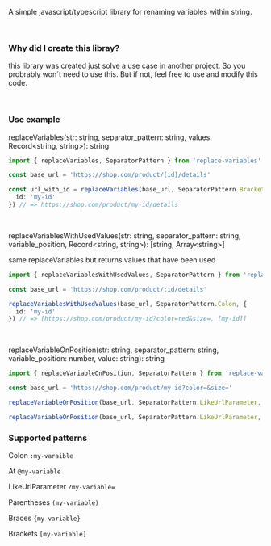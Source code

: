 A simple javascript/typescript library for renaming variables within string.

<br />

### Why did I create this libray?
this library was created just solve a use case in another project.
So you probrably won´t need to use this.
But if not, feel free to use and modify this code.

<br />

### Use example
replaceVariables(str: string, separator_pattern: string, values: Record<string, string>): string

```ts
import { replaceVariables, SeparatorPattern } from 'replace-variables'

const base_url = 'https://shop.com/product/[id]/details'

const url_with_id = replaceVariables(base_url, SeparatorPattern.Bracket, {
  id: 'my-id'
}) // => https://shop.com/product/my-id/details
```

<br />

replaceVariablesWithUsedValues(str: string, separator_pattern: string, variable_position, Record<string, string>): [string, Array\<string\>]

same replaceVariables but returns values that have been used 
```ts
import { replaceVariablesWithUsedValues, SeparatorPattern } from 'replace-variables'

const base_url = 'https://shop.com/product/:id/details'

replaceVariablesWithUsedValues(base_url, SeparatorPattern.Colon, {
  id: 'my-id'
}) // => [https://shop.com/product/my-id?color=red&size=, [my-id]]
```

<br />

replaceVariableOnPosition(str: string, separator_pattern: string, variable_position: number, value: string): string

```ts
import { replaceVariableOnPosition, SeparatorPattern } from 'replace-variables'

const base_url = 'https://shop.com/product/my-id?color=&size='

replaceVariableOnPosition(base_url, SeparatorPattern.LikeUrlParameter, 1, 'red') // => https://shop.com/product/my-id?color=red&size=

replaceVariableOnPosition(base_url, SeparatorPattern.LikeUrlParameter, 2, 'large') // => https://shop.com/product/my-id?color=&size=large
```

### Supported patterns
Colon ```:my-varaible```

At ```@my-variable```

LikeUrlParameter ```?my-variable=```

Parentheses ```(my-variable)```

Braces ```{my-variable}```

Brackets ```[my-variable]```